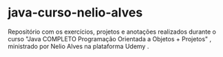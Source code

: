 # java-curso-nelio-alves
Repositório com os exercícios, projetos e anotações realizados durante o curso "Java COMPLETO Programação Orientada a Objetos + Projetos" , ministrado por Nelio Alves na plataforma Udemy .
